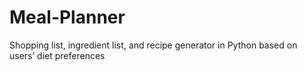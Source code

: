 # Meal-Planner
Shopping list, ingredient list, and recipe generator in Python based on users’ diet preferences
